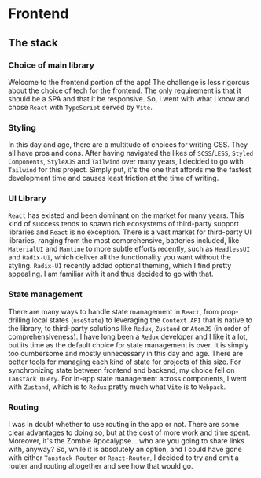 # Frontend

## The stack

### Choice of main library

Welcome to the frontend portion of the app! The challenge is less rigorous about the choice of tech for the frontend. The only requirement is that it should be a SPA and that it be responsive. So, I went with what I know and chose `React` with `TypeScript` served by `Vite`.

### Styling

In this day and age, there are a multitude of choices for writing CSS. They all have pros and cons. After having navigated the likes of `SCSS`/`LESS`, `Styled Components`, `StyleXJS` and `Tailwind` over many years, I decided to go with `Tailwind` for this project. Simply put, it's the one that affords me the fastest development time and causes least friction at the time of writing.

### UI Library

`React` has existed and been dominant on the market for many years. This kind of success tends to spawn rich ecosystems of third-party support libraries and `React` is no exception. There is a vast market for third-party UI libraries, ranging from the most comprehensive, batteries included, like `MaterialUI` and `Mantine` to more subtle efforts recently, such as `HeadlessUI` and `Radix-UI`, which deliver all the functionality you want without the styling. `Radix-UI` recently added optional theming, which I find pretty appealing. I am familiar with it and thus decided to go with that.

### State management

There are many ways to handle state management in `React`, from prop-drilling local states (`useState`) to leveraging the `Context API` that is native to the library, to third-party solutions like `Redux`, `Zustand` or `AtomJS` (in order of comprehensiveness). I have long been a `Redux` developer and I like it a lot, but its time as the default choice for state management is over. It is simply too cumbersome and mostly unnecessary in this day and age. There are better tools for managing each kind of state for projects of this size. For synchronizing state between frontend and backend, my choice fell on `Tanstack Query`. For in-app state management across components, I went with `Zustand`, which is to `Redux` pretty much what `Vite` is to `Webpack`.

### Routing

I was in doubt whether to use routing in the app or not. There are some clear advantages to doing so, but at the cost of more work and time spent. Moreover, it's the Zombie Apocalypse... who are you going to share links with, anyway? So, while it is absolutely an option, and I could have gone with either `Tanstack Router` or `React-Router`, I decided to try and omit a router and routing altogether and see how that would go.
